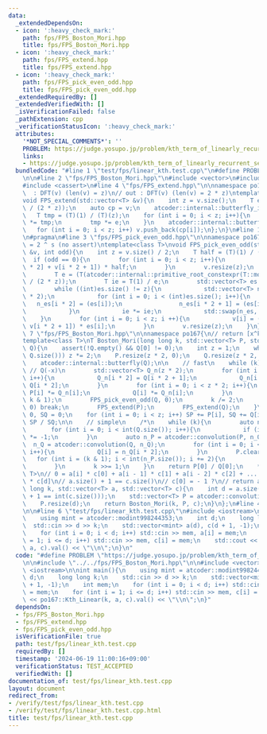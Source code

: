 ```yaml
---
data:
  _extendedDependsOn:
  - icon: ':heavy_check_mark:'
    path: fps/FPS_Boston_Mori.hpp
    title: fps/FPS_Boston_Mori.hpp
  - icon: ':heavy_check_mark:'
    path: fps/FPS_extend.hpp
    title: fps/FPS_extend.hpp
  - icon: ':heavy_check_mark:'
    path: fps/FPS_pick_even_odd.hpp
    title: fps/FPS_pick_even_odd.hpp
  _extendedRequiredBy: []
  _extendedVerifiedWith: []
  _isVerificationFailed: false
  _pathExtension: cpp
  _verificationStatusIcon: ':heavy_check_mark:'
  attributes:
    '*NOT_SPECIAL_COMMENTS*': ''
    PROBLEM: https://judge.yosupo.jp/problem/kth_term_of_linearly_recurrent_sequence
    links:
    - https://judge.yosupo.jp/problem/kth_term_of_linearly_recurrent_sequence
  bundledCode: "#line 1 \"test/fps/linear_kth.test.cpp\"\n#define PROBLEM \"https://judge.yosupo.jp/problem/kth_term_of_linearly_recurrent_sequence\"\
    \n\n#line 2 \"fps/FPS_Boston_Mori.hpp\"\n#include <vector>\n#include <atcoder/convolution>\n\
    #include <cassert>\n#line 4 \"fps/FPS_extend.hpp\"\n\nnamespace po167{\n// in\
    \  : DFT(v) (len(v) = z)\n// out : DFT(v) (len(v) = 2 * z)\ntemplate<class T>\n\
    void FPS_extend(std::vector<T> &v){\n    int z = v.size();\n    T e = (T(atcoder::internal::primitive_root_constexpr(T::mod()))).pow(T::mod()\
    \ / (2 * z));\n    auto cp = v;\n    atcoder::internal::butterfly_inv(cp);\n \
    \   T tmp = (T)(1) / (T)(z);\n    for (int i = 0; i < z; i++){\n        cp[i]\
    \ *= tmp;\n        tmp *= e;\n    }\n    atcoder::internal::butterfly(cp);\n \
    \   for (int i = 0; i < z; i++) v.push_back(cp[i]);\n};\n}\n#line 1 \"fps/FPS_pick_even_odd.hpp\"\
    \n#pragma\n#line 3 \"fps/FPS_pick_even_odd.hpp\"\n\nnamespace po167{\n// s.t |v|\
    \ = 2 ^ s (no assert)\ntemplate<class T>\nvoid FPS_pick_even_odd(std::vector<T>\
    \ &v, int odd){\n    int z = v.size() / 2;\n    T half = (T)(1) / (T)(2);\n  \
    \  if (odd == 0){\n        for (int i = 0; i < z; i++){\n            v[i] = (v[i\
    \ * 2] + v[i * 2 + 1]) * half;\n        }\n        v.resize(z);\n    } else {\n\
    \        T e = (T(atcoder::internal::primitive_root_constexpr(T::mod()))).pow(T::mod()\
    \ / (2 * z));\n        T ie = T(1) / e;\n        std::vector<T> es = {half};\n\
    \        while ((int)es.size() != z){\n            std::vector<T> n_es((int)es.size()\
    \ * 2);\n            for (int i = 0; i < (int)es.size(); i++){\n             \
    \   n_es[i * 2] = (es[i]);\n                n_es[i * 2 + 1] = (es[i] * ie);\n\
    \            }\n            ie *= ie;\n            std::swap(n_es, es);\n    \
    \    }\n        for (int i = 0; i < z; i ++){\n            v[i] = (v[i * 2] -\
    \ v[i * 2 + 1]) * es[i];\n        }\n        v.resize(z);\n    }\n}\n}\n#line\
    \ 7 \"fps/FPS_Boston_Mori.hpp\"\n\nnamespace po167{\n// return [x^k] P(x) / Q(x)\n\
    template<class T>\nT Boston_Mori(long long k, std::vector<T> P, std::vector<T>\
    \ Q){\n    assert(!Q.empty() && Q[0] != 0);\n    int z = 1;\n    while (z < (int)std::max(P.size(),\
    \ Q.size())) z *= 2;\n    P.resize(z * 2, 0);\n    Q.resize(z * 2, 0);\n    atcoder::internal::butterfly(P);\n\
    \    atcoder::internal::butterfly(Q);\n\n    // fast\n    while (k){\n       \
    \ // Q(-x)\n        std::vector<T> Q_n(z * 2);\n        for (int i = 0; i < z;\
    \ i++){\n            Q_n[i * 2] = Q[i * 2 + 1];\n            Q_n[i * 2 + 1] =\
    \ Q[i * 2];\n        }\n        for (int i = 0; i < z * 2; i++){\n           \
    \ P[i] *= Q_n[i];\n            Q[i] *= Q_n[i];\n        }\n        FPS_pick_even_odd(P,\
    \ k & 1);\n        FPS_pick_even_odd(Q, 0);\n        k /= 2;\n        if (k ==\
    \ 0) break;\n        FPS_extend(P);\n        FPS_extend(Q);\n    }\n    T SP =\
    \ 0, SQ = 0;\n    for (int i = 0; i < z; i++) SP += P[i], SQ += Q[i];\n    return\
    \ SP / SQ;\n\n    // simple\n    /*\n    while (k){\n        auto n_Q = Q;\n \
    \       for (int i = 0; i < int(Q.size()); i++){\n            if (i & 1) n_Q[i]\
    \ *= -1;\n        }\n        auto n_P = atcoder::convolution(P, n_Q);\n      \
    \  n_Q = atcoder::convolution(Q, n_Q);\n        for (int i = 0; i < int(Q.size());\
    \ i++){\n            Q[i] = n_Q[i * 2];\n        }\n        P.clear();\n     \
    \   for (int i = (k & 1); i < int(n_P.size()); i += 2){\n            P.push_back(n_P[i]);\n\
    \        }\n        k >>= 1;\n    }\n    return P[0] / Q[0];\n    */\n}\n\ntemplate<class\
    \ T>\n// 0 = a[i] * c[0] + a[i - 1] * c[1] + a[i - 2] * c[2] + ... + a[i - d]\
    \ * c[d]\n// a.size() + 1 == c.size()\n// c[0] = - 1 ?\n// return a[k]\nT Kth_Linear(long\
    \ long k, std::vector<T> a, std::vector<T> c){\n    int d = a.size();\n    assert(d\
    \ + 1 == int(c.size()));\n    std::vector<T> P = atcoder::convolution(a, c);\n\
    \    P.resize(d);\n    return Boston_Mori(k, P, c);\n}\n};\n#line 4 \"test/fps/linear_kth.test.cpp\"\
    \n\n#line 6 \"test/fps/linear_kth.test.cpp\"\n#include <iostream>\n\nint main(){\n\
    \    using mint = atcoder::modint998244353;\n    int d;\n    long long k;\n  \
    \  std::cin >> d >> k;\n    std::vector<mint> a(d), c(d + 1, -1);\n    int mem;\n\
    \    for (int i = 0; i < d; i++) std::cin >> mem, a[i] = mem;\n    for (int i\
    \ = 1; i <= d; i++) std::cin >> mem, c[i] = mem;\n    std::cout << po167::Kth_Linear(k,\
    \ a, c).val() << \"\\n\";\n}\n"
  code: "#define PROBLEM \"https://judge.yosupo.jp/problem/kth_term_of_linearly_recurrent_sequence\"\
    \n\n#include \"../../fps/FPS_Boston_Mori.hpp\"\n\n#include <vector>\n#include\
    \ <iostream>\n\nint main(){\n    using mint = atcoder::modint998244353;\n    int\
    \ d;\n    long long k;\n    std::cin >> d >> k;\n    std::vector<mint> a(d), c(d\
    \ + 1, -1);\n    int mem;\n    for (int i = 0; i < d; i++) std::cin >> mem, a[i]\
    \ = mem;\n    for (int i = 1; i <= d; i++) std::cin >> mem, c[i] = mem;\n    std::cout\
    \ << po167::Kth_Linear(k, a, c).val() << \"\\n\";\n}"
  dependsOn:
  - fps/FPS_Boston_Mori.hpp
  - fps/FPS_extend.hpp
  - fps/FPS_pick_even_odd.hpp
  isVerificationFile: true
  path: test/fps/linear_kth.test.cpp
  requiredBy: []
  timestamp: '2024-06-19 11:00:16+09:00'
  verificationStatus: TEST_ACCEPTED
  verifiedWith: []
documentation_of: test/fps/linear_kth.test.cpp
layout: document
redirect_from:
- /verify/test/fps/linear_kth.test.cpp
- /verify/test/fps/linear_kth.test.cpp.html
title: test/fps/linear_kth.test.cpp
---
```

